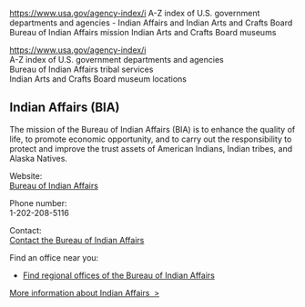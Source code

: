 

https://www.usa.gov/agency-index/i
A-Z index of U.S. government departments and agencies - Indian Affairs and Indian Arts and Crafts Board
Bureau of Indian Affairs mission
Indian Arts and Crafts Board museums

https://www.usa.gov/agency-index/i  
A-Z index of U.S. government departments and agencies  
Bureau of Indian Affairs tribal services  
Indian Arts and Crafts Board museum locations  

Indian Affairs (BIA)
--------------------

The mission of the Bureau of Indian Affairs (BIA) is to enhance the quality of life, to promote economic opportunity, and to carry out the responsibility to protect and improve the trust assets of American Indians, Indian tribes, and Alaska Natives.

Website:  
[Bureau of Indian Affairs](https://www.bia.gov/)

Phone number:  
1-202-208-5116

Contact:  
[Contact the Bureau of Indian Affairs](https://www.bia.gov/contact-us)

Find an office near you:  
* [Find regional offices of the Bureau of Indian Affairs](https://www.bia.gov/regional-offices)

[More information about Indian Affairs  >](https://www.usa.gov/agencies/bureau-of-indian-affairs)
